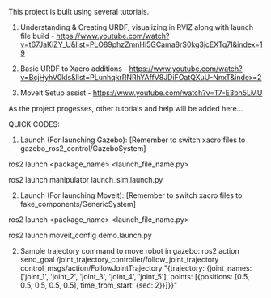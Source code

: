 
This project is built using several tutorials.

1. Understanding & Creating URDF, visualizing in RVIZ along with launch file build - https://www.youtube.com/watch?v=t67JaKiZY_U&list=PLO89phzZmnHi5GCama8rS0kg3jcEXTq7I&index=19

2. Basic URDF to Xacro additions - https://www.youtube.com/watch?v=BcjHyhV0kIs&list=PLunhqkrRNRhYAffV8JDiFOatQXuU-NnxT&index=2

3. Moveit Setup assist - https://www.youtube.com/watch?v=T7-E3bh5LMU
   
As the project progesses, other tutorials and help will be added here...





QUICK CODES:

1. Launch (For launching Gazebo):
[Remember to switch xacro files to gazebo_ros2_control/GazeboSystem]


ros2 launch <package_name> <launch_file_name.py>

ros2 launch manipulator launch_sim.launch.py


2. Launch (For launching Moveit):
[Remember to switch xacro files to fake_components/GenericSystem]

ros2 launch <package_name> <launch_file_name.py>

ros2 launch moveit_config demo.launch.py  


2. Sample trajectory command to move robot in gazebo:
ros2 action send_goal /joint_trajectory_controller/follow_joint_trajectory control_msgs/action/FollowJointTrajectory "{trajectory: {joint_names: ['joint_1', 'joint_2', 'joint_3', 'joint_4', 'joint_5'], points: [{positions: [0.5, 0.5, 0.5, 0.5, 0.5], time_from_start: {sec: 2}}]}}"





